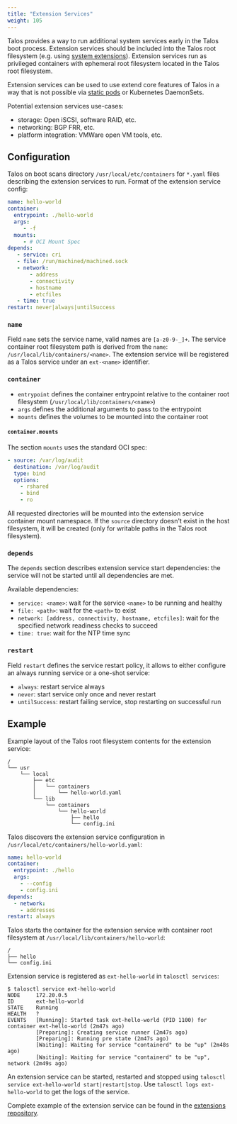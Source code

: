 ```yaml
---
title: "Extension Services"
weight: 105
---
```


Talos provides a way to run additional system services early in the Talos boot process.
Extension services should be included into the Talos root filesystem (e.g. using [system extensions](../../guides/system-extensions/)).
Extension services run as privileged containers with ephemeral root filesystem located in the Talos root filesystem.

Extension services can be used to use extend core features of Talos in a way that is not possible via [static pods](../../guides/static-pods) or
Kubernetes DaemonSets.

Potential extension services use-cases:

* storage: Open iSCSI, software RAID, etc.
* networking: BGP FRR, etc.
* platform integration: VMWare open VM tools, etc.

## Configuration

Talos on boot scans directory `/usr/local/etc/containers` for `*.yaml` files describing the extension services to run.
Format of the extension service config:

```yaml
name: hello-world
container:
  entrypoint: ./hello-world
  args:
     - -f
  mounts:
     - # OCI Mount Spec
depends:
   - service: cri
   - file: /run/machined/machined.sock
   - network:
       - address
       - connectivity
       - hostname
       - etcfiles
   - time: true
restart: never|always|untilSuccess
```

### `name`

Field `name` sets the service name, valid names are `[a-z0-9-_]+`.
The service container root filesystem path is derived from the `name`: `/usr/local/lib/containers/<name>`.
The extension service will be registered as a Talos service under an `ext-<name>` identifier.

### `container`

* `entrypoint` defines the container entrypoint relative to the container root filesystem (`/usr/local/lib/containers/<name>`)
* `args` defines the additional arguments to pass to the entrypoint
* `mounts` defines the volumes to be mounted into the container root

#### `container.mounts`

The section `mounts` uses the standard OCI spec:

```yaml
- source: /var/log/audit
  destination: /var/log/audit
  type: bind
  options:
    - rshared
    - bind
    - ro
```

All requested directories will be mounted into the extension service container mount namespace.
If the `source` directory doesn't exist in the host filesystem, it will be created (only for writable paths in the Talos root filesystem).

### `depends`

The `depends` section describes extension service start dependencies: the service will not be started until all dependencies are met.

Available dependencies:

* `service: <name>`: wait for the service `<name>` to be running and healthy
* `file: <path>`: wait for the `<path>` to exist
* `network: [address, connectivity, hostname, etcfiles]`: wait for the specified network readiness checks to succeed
* `time: true`: wait for the NTP time sync

### `restart`

Field `restart` defines the service restart policy, it allows to either configure an always running service or a one-shot service:

* `always`: restart service always
* `never`: start service only once and never restart
* `untilSuccess`: restart failing service, stop restarting on successful run

## Example

Example layout of the Talos root filesystem contents for the extension service:

```text
/
└── usr
    └── local
        ├── etc
        │   └── containers
        │       └── hello-world.yaml
        └── lib
            └── containers
                └── hello-world
                    ├── hello
                    └── config.ini
```

Talos discovers the extension service configuration in `/usr/local/etc/containers/hello-world.yaml`:

```yaml
name: hello-world
container:
  entrypoint: ./hello
  args:
    - --config
    - config.ini
depends:
  - network:
    - addresses
restart: always
```

Talos starts the container for the extension service with container root filesystem at `/usr/local/lib/containers/hello-world`:

```text
/
├── hello
└── config.ini
```

Extension service is registered as `ext-hello-world` in `talosctl services`:

```shell
$ talosctl service ext-hello-world
NODE     172.20.0.5
ID       ext-hello-world
STATE    Running
HEALTH   ?
EVENTS   [Running]: Started task ext-hello-world (PID 1100) for container ext-hello-world (2m47s ago)
         [Preparing]: Creating service runner (2m47s ago)
         [Preparing]: Running pre state (2m47s ago)
         [Waiting]: Waiting for service "containerd" to be "up" (2m48s ago)
         [Waiting]: Waiting for service "containerd" to be "up", network (2m49s ago)
```

An extension service can be started, restarted and stopped using `talosctl service ext-hello-world start|restart|stop`.
Use `talosctl logs ext-hello-world` to get the logs of the service.

Complete example of the extension service can be found in the [extensions repository](https://github.com/talos-systems/extensions/tree/main/examples/hello-world-service).
